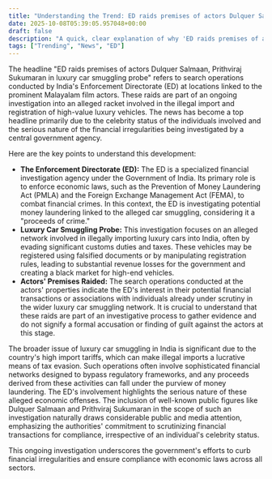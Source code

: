 ```yaml
---
title: "Understanding the Trend: ED raids premises of actors Dulquer Salmaan, Prithviraj Sukumaran in luxury car smuggling probe"
date: 2025-10-08T05:39:05.957048+00:00
draft: false
description: "A quick, clear explanation of why 'ED raids premises of actors Dulquer Salmaan, Prithviraj Sukumaran in luxury car smuggling probe' is trending."
tags: ["Trending", "News", "ED"]
---
```


The headline "ED raids premises of actors Dulquer Salmaan, Prithviraj Sukumaran in luxury car smuggling probe" refers to search operations conducted by India's Enforcement Directorate (ED) at locations linked to the prominent Malayalam film actors. These raids are part of an ongoing investigation into an alleged racket involved in the illegal import and registration of high-value luxury vehicles. The news has become a top headline primarily due to the celebrity status of the individuals involved and the serious nature of the financial irregularities being investigated by a central government agency.

Here are the key points to understand this development:

*   **The Enforcement Directorate (ED):** The ED is a specialized financial investigation agency under the Government of India. Its primary role is to enforce economic laws, such as the Prevention of Money Laundering Act (PMLA) and the Foreign Exchange Management Act (FEMA), to combat financial crimes. In this context, the ED is investigating potential money laundering linked to the alleged car smuggling, considering it a "proceeds of crime."
*   **Luxury Car Smuggling Probe:** This investigation focuses on an alleged network involved in illegally importing luxury cars into India, often by evading significant customs duties and taxes. These vehicles may be registered using falsified documents or by manipulating registration rules, leading to substantial revenue losses for the government and creating a black market for high-end vehicles.
*   **Actors' Premises Raided:** The search operations conducted at the actors' properties indicate the ED's interest in their potential financial transactions or associations with individuals already under scrutiny in the wider luxury car smuggling network. It is crucial to understand that these raids are part of an investigative process to gather evidence and do not signify a formal accusation or finding of guilt against the actors at this stage.

The broader issue of luxury car smuggling in India is significant due to the country's high import tariffs, which can make illegal imports a lucrative means of tax evasion. Such operations often involve sophisticated financial networks designed to bypass regulatory frameworks, and any proceeds derived from these activities can fall under the purview of money laundering. The ED's involvement highlights the serious nature of these alleged economic offenses. The inclusion of well-known public figures like Dulquer Salmaan and Prithviraj Sukumaran in the scope of such an investigation naturally draws considerable public and media attention, emphasizing the authorities' commitment to scrutinizing financial transactions for compliance, irrespective of an individual's celebrity status.

This ongoing investigation underscores the government's efforts to curb financial irregularities and ensure compliance with economic laws across all sectors.